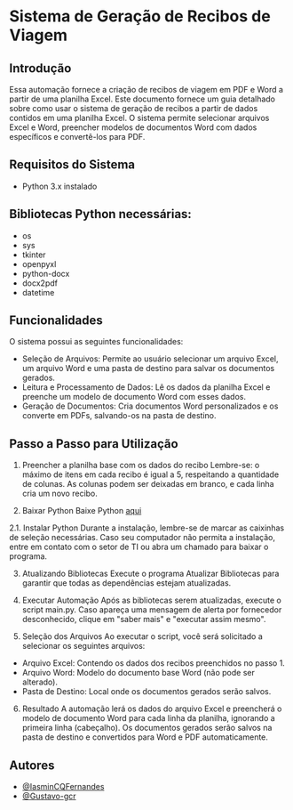 # Sistema de Geração de Recibos de Viagem
## Introdução
Essa automação fornece a criação de recibos de viagem em PDF e Word a partir de uma planilha Excel. Este documento fornece um guia detalhado sobre como usar o sistema de geração de recibos a partir de dados contidos em uma planilha Excel. O sistema permite selecionar arquivos Excel e Word, preencher modelos de documentos Word com dados específicos e convertê-los para PDF.

## Requisitos do Sistema
- Python 3.x instalado

## Bibliotecas Python necessárias:
- os
- sys
- tkinter
- openpyxl
- python-docx
- docx2pdf
- datetime

## Funcionalidades
O sistema possui as seguintes funcionalidades:

- Seleção de Arquivos: Permite ao usuário selecionar um arquivo Excel, um arquivo Word e uma pasta de destino para salvar os documentos gerados.
- Leitura e Processamento de Dados: Lê os dados da planilha Excel e preenche um modelo de documento Word com esses dados.
- Geração de Documentos: Cria documentos Word personalizados e os converte em PDFs, salvando-os na pasta de destino.

## Passo a Passo para Utilização
1. Preencher a planilha base com os dados do recibo
Lembre-se: o máximo de itens em cada recibo é igual a 5, respeitando a quantidade de colunas. As colunas podem ser deixadas em branco, e cada linha cria um novo recibo.

2. Baixar Python
Baixe Python [aqui](https://www.python.org/downloads/)


 2.1. Instalar Python
Durante a instalação, lembre-se de marcar as caixinhas de seleção necessárias. Caso seu computador não permita a instalação, entre em contato com o setor de TI ou abra um chamado para baixar o programa.

3. Atualizando Bibliotecas
Execute o programa Atualizar Bibliotecas para garantir que todas as dependências estejam atualizadas.

4. Executar Automação
Após as bibliotecas serem atualizadas, execute o script main.py. Caso apareça uma mensagem de alerta por fornecedor desconhecido, clique em "saber mais" e "executar assim mesmo".

5. Seleção dos Arquivos
Ao executar o script, você será solicitado a selecionar os seguintes arquivos:

- Arquivo Excel: Contendo os dados dos recibos preenchidos no passo 1.
- Arquivo Word: Modelo do documento base Word (não pode ser alterado).
 - Pasta de Destino: Local onde os documentos gerados serão salvos.
6. Resultado
A automação lerá os dados do arquivo Excel e preencherá o modelo de documento Word para cada linha da planilha, ignorando a primeira linha (cabeçalho). Os documentos gerados serão salvos na pasta de destino e convertidos para Word e PDF automaticamente.
## Autores

- [@IasminCQFernandes](https://www.github.com/iasmincqfernandes)
- [@Gustavo-gcr](https://github.com/Gustavo-gcr)

